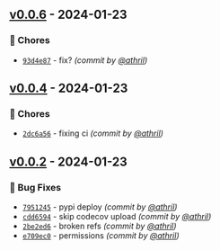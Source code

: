 
## [v0.0.6] - 2024-01-23
### :wrench: Chores
- [`93d4e87`](https://github.com/athril/this.is.a.test.package/commit/93d4e8709b3618919afa0f0574db7c8286c13384) - fix? *(commit by [@athril](https://github.com/athril))*


## [v0.0.4] - 2024-01-23
### :wrench: Chores
- [`2dc6a56`](https://github.com/athril/this.is.a.test.package/commit/2dc6a568802edfabf20d52e1266f7b2fd2025319) - fixing ci *(commit by [@athril](https://github.com/athril))*


## [v0.0.2] - 2024-01-23
### :bug: Bug Fixes
- [`7951245`](https://github.com/athril/this.is.a.test.package/commit/7951245bd91c4201928c30fb134c401fbcf451f0) - pypi deploy *(commit by [@athril](https://github.com/athril))*
- [`cdd6594`](https://github.com/athril/this.is.a.test.package/commit/cdd659497a001f17251db823712843944009b3dd) - skip codecov upload *(commit by [@athril](https://github.com/athril))*
- [`2be2ed6`](https://github.com/athril/this.is.a.test.package/commit/2be2ed667aaad83b51bcb0e00cf6a877a4e6feac) - broken refs *(commit by [@athril](https://github.com/athril))*
- [`e709ec0`](https://github.com/athril/this.is.a.test.package/commit/e709ec02f7b428415f42408caf28412802adcf8f) - permissions *(commit by [@athril](https://github.com/athril))*


[v0.0.2]: https://github.com/athril/this.is.a.test.package/compare/v0.0.1...v0.0.2
[v0.0.4]: https://github.com/athril/this.is.a.test.package/compare/v0.0.3...v0.0.4
[v0.0.6]: https://github.com/athril/this.is.a.test.package/compare/v0.0.4...v0.0.6